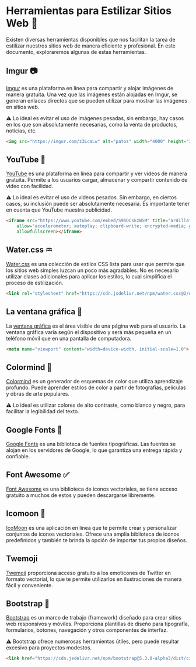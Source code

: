# Herramientas para Estilizar Sitios Web 📐

Existen diversas herramientas disponibles que nos facilitan la tarea de estilizar nuestros sitios web de manera eficiente y profesional. En este documento, exploraremos algunas de estas herramientas.

## Imgur 📷

[Imgur](https://imgur.com/) es una plataforma en línea para compartir y alojar imágenes de manera gratuita. Una vez que las imágenes están alojadas en Imgur, se generan enlaces directos que se pueden utilizar para mostrar las imágenes en sitios web.

⚠ Lo ideal es evitar el uso de imágenes pesadas, sin embargo, hay casos en los que son absolutamente necesarias, como la venta de productos, noticias, etc.

```html
<img src="https://imgur.com/z3LcaLw" alt="patos" width="4000" height="3000">
```

## YouTube 🎥

[YouTube](https://www.youtube.com/) es una plataforma en línea para compartir y ver videos de manera gratuita. Permite a los usuarios cargar, almacenar y compartir contenido de video con facilidad.

⚠ Lo ideal es evitar el uso de videos pesados. Sin embargo, en ciertos casos, su inclusión puede ser absolutamente necesaria. Es importante tener en cuenta que YouTube muestra publicidad.

```html
<iframe src="https://www.youtube.com/embed/S9hDCskzWSM" title="ardilla" width="560" height="315" frameborder="0"
    allow="accelerometer; autoplay; clipboard-write; encrypted-media; gyroscope; picture-in-picture; web-share"
    allowfullscreen></iframe>
```

## Water.css ♒

[Water.css](https://watercss.kognise.dev/) es una colección de estilos CSS lista para usar que permite que los sitios web simples luzcan un poco más agradables. No es necesario utilizar clases adicionales para aplicar los estilos, lo cual simplifica el proceso de estilización.

```html
<link rel="stylesheet" href="https://cdn.jsdelivr.net/npm/water.css@2/out/water.css">
```

## La ventana gráfica 🔳

La [ventana gráfica](https://www.w3schools.com/css/css_rwd_viewport.asp) es el área visible de una página web para el usuario. La ventana gráfica varía según el dispositivo y será más pequeña en un teléfono móvil que en una pantalla de computadora.

```html
<meta name="viewport" content="width=device-width, initial-scale=1.0">
```

## Colormind 🎨

[Colormind](http://colormind.io/) es un generador de esquemas de color que utiliza aprendizaje profundo. Puede aprender estilos de color a partir de fotografías, películas y obras de arte populares.

⚠ Lo ideal es utilizar colores de alto contraste, como blanco y negro, para facilitar la legibilidad del texto.

## Google Fonts 🔡

[Google Fonts](https://fonts.google.com/) es una biblioteca de fuentes tipográficas. Las fuentes se alojan en los servidores de Google, lo que garantiza una entrega rápida y confiable.

## Font Awesome ✅

[Font Awesome](https://fontawesome.com/search?q=warn&o=r&m=free) es una biblioteca de iconos vectoriales, se tiene acceso gratuito a muchos de estos y pueden descargarse libremente.

## Icomoon 🌙

[IcoMoon](https://icomoon.io/app/) es una aplicación en línea que te permite crear y personalizar conjuntos de iconos vectoriales. Ofrece una amplia biblioteca de iconos predefinidos y también te brinda la opción de importar tus propios diseños.

## Twemoji

[Twemoji](https://twemoji-cheatsheet.vercel.app/) proporciona acceso gratuito a los emoticones de Twitter en formato vectorial, lo que te permite utilizarlos en ilustraciones de manera fácil y conveniente.

## Bootstrap 🚧

[Bootstrap](https://getbootstrap.com/) es un marco de trabajo (framework) diseñado para crear sitios web responsivos y móviles. Proporciona plantillas de diseño para tipografía, formularios, botones, navegación y otros componentes de interfaz.

⚠ Bootstrap ofrece numerosas herramientas útiles, pero puede resultar excesivo para proyectos modestos.

```html
<link href="https://cdn.jsdelivr.net/npm/bootstrap@5.3.0-alpha3/dist/css/bootstrap.min.css" rel="stylesheet">
```
